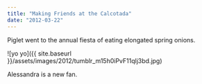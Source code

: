 ```yaml
---
title: "Making Friends at the Calcotada"
date: "2012-03-22"
---
```


Piglet went to the annual fiesta of eating elongated spring onions.

![yo yo]({{ site.baseurl }}/assets/images/2012/tumblr_m15h0iPvF11qlj3bd.jpg)

Alessandra is a new fan.
